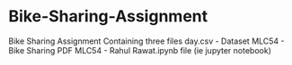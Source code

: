 # Bike-Sharing-Assignment
Bike Sharing Assignment
Containing three files 
  day.csv - Dataset
  MLC54 - Bike Sharing PDF
  MLC54 - Rahul Rawat.ipynb file (ie jupyter notebook)
